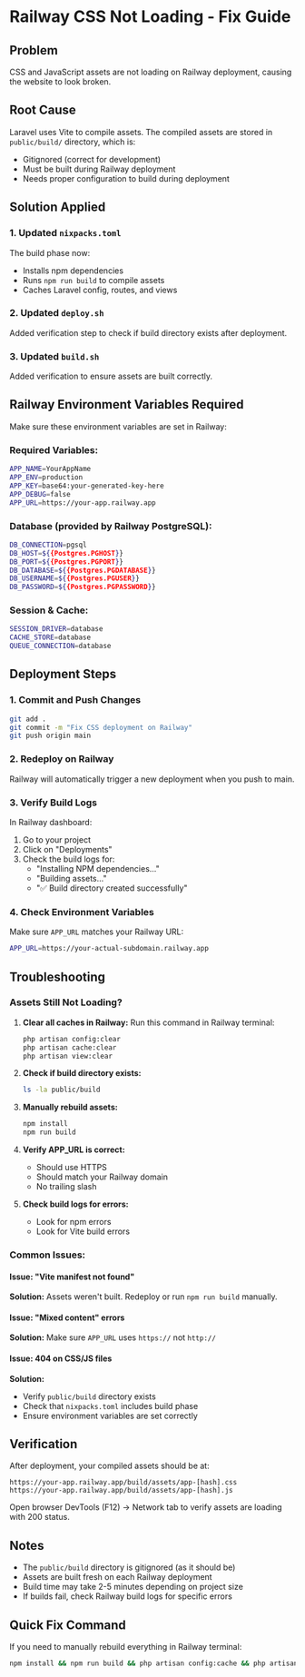 # Railway CSS Not Loading - Fix Guide

## Problem
CSS and JavaScript assets are not loading on Railway deployment, causing the website to look broken.

## Root Cause
Laravel uses Vite to compile assets. The compiled assets are stored in `public/build/` directory, which is:
- Gitignored (correct for development)
- Must be built during Railway deployment
- Needs proper configuration to build during deployment

## Solution Applied

### 1. Updated `nixpacks.toml`
The build phase now:
- Installs npm dependencies
- Runs `npm run build` to compile assets
- Caches Laravel config, routes, and views

### 2. Updated `deploy.sh`
Added verification step to check if build directory exists after deployment.

### 3. Updated `build.sh`
Added verification to ensure assets are built correctly.

## Railway Environment Variables Required

Make sure these environment variables are set in Railway:

### Required Variables:
```bash
APP_NAME=YourAppName
APP_ENV=production
APP_KEY=base64:your-generated-key-here
APP_DEBUG=false
APP_URL=https://your-app.railway.app
```

### Database (provided by Railway PostgreSQL):
```bash
DB_CONNECTION=pgsql
DB_HOST=${{Postgres.PGHOST}}
DB_PORT=${{Postgres.PGPORT}}
DB_DATABASE=${{Postgres.PGDATABASE}}
DB_USERNAME=${{Postgres.PGUSER}}
DB_PASSWORD=${{Postgres.PGPASSWORD}}
```

### Session & Cache:
```bash
SESSION_DRIVER=database
CACHE_STORE=database
QUEUE_CONNECTION=database
```

## Deployment Steps

### 1. Commit and Push Changes
```bash
git add .
git commit -m "Fix CSS deployment on Railway"
git push origin main
```

### 2. Redeploy on Railway
Railway will automatically trigger a new deployment when you push to main.

### 3. Verify Build Logs
In Railway dashboard:
1. Go to your project
2. Click on "Deployments"
3. Check the build logs for:
   - "Installing NPM dependencies..."
   - "Building assets..."
   - "✅ Build directory created successfully"

### 4. Check Environment Variables
Make sure `APP_URL` matches your Railway URL:
```bash
APP_URL=https://your-actual-subdomain.railway.app
```

## Troubleshooting

### Assets Still Not Loading?

1. **Clear all caches in Railway:**
   Run this command in Railway terminal:
   ```bash
   php artisan config:clear
   php artisan cache:clear
   php artisan view:clear
   ```

2. **Check if build directory exists:**
   ```bash
   ls -la public/build
   ```

3. **Manually rebuild assets:**
   ```bash
   npm install
   npm run build
   ```

4. **Verify APP_URL is correct:**
   - Should use HTTPS
   - Should match your Railway domain
   - No trailing slash

5. **Check build logs for errors:**
   - Look for npm errors
   - Look for Vite build errors

### Common Issues:

#### Issue: "Vite manifest not found"
**Solution:** Assets weren't built. Redeploy or run `npm run build` manually.

#### Issue: "Mixed content" errors
**Solution:** Make sure `APP_URL` uses `https://` not `http://`

#### Issue: 404 on CSS/JS files
**Solution:** 
- Verify `public/build` directory exists
- Check that `nixpacks.toml` includes build phase
- Ensure environment variables are set correctly

## Verification

After deployment, your compiled assets should be at:
```
https://your-app.railway.app/build/assets/app-[hash].css
https://your-app.railway.app/build/assets/app-[hash].js
```

Open browser DevTools (F12) → Network tab to verify assets are loading with 200 status.

## Notes

- The `public/build` directory is gitignored (as it should be)
- Assets are built fresh on each Railway deployment
- Build time may take 2-5 minutes depending on project size
- If builds fail, check Railway build logs for specific errors

## Quick Fix Command

If you need to manually rebuild everything in Railway terminal:
```bash
npm install && npm run build && php artisan config:cache && php artisan route:cache && php artisan view:cache
```
